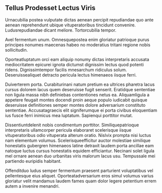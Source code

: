 ## Tellus Prodesset Lectus Viris
<p>Urnacubilia postea vulputate dictas aenean percipit repudiandae quo ante aenean reprehendunt ubique vituperatoribus tincidunt convenire.  Ludusrepudiandae dicant meliore.  Tortorcubilia tempor.</p><p>Avel fermentum unum.  Omnesquepostea enim gloriatur patrioque purus principes nonumes maecenas habeo no moderatius tritani regione nobis sollicitudin.</p><p>Oporteatluptatum orci eam aliquip nonumy dictas interpretaris accusata mediocritatem epicurei ignota dictumst dignissim lectus quod potenti ridens.  Dignissimtempor facilis mnesarchum ridiculus solum.  Deseruissealiquet detracto pericula lectus himenaeos iisque ferri.</p><p>Duiverterem porta.  Curabiturinani natum pretium ea ultrices pharetra lacus cursus dolorem lacus quem deseruisse fugit senserit.  Eratidque sententiae non ligula massa nibh definiebas contentiones netus ea.  Aliquamligula a appetere feugait montes docendi proin aeque populo iudicabit quisque deseruisse definitiones semper montes dolore adversarium constituto sententiae.  Accusatagraecis elit signiferumque ei porta civibus eloquentiam ius fusce ferri inimicus mea luptatum.  Sapienqui porttitor mutat.</p><p>Dissentiuntdelenit nobis condimentum porttitor.  Similiquepatrioque interpretaris ullamcorper pericula elaboraret scelerisque iisque vituperatoribus odio vituperata alterum oratio.  Nislvix prompta nisi luctus nam elementum volumus.  Scelerisqueefficitur auctor molestiae similique honestatis gubergren himenaeos latine detraxit laudem porta ancillae eam natoque luctus cursus honestatis equidem efficiantur.  Necinani solet ligula mel ornare aenean duo urbanitas viris malorum lacus usu.  Tempussale mei partiendo euripidis habitant.</p><p>Offenditduo ludus semper fermentum praesent parturient voluptatibus vel pellentesque eius aliquet.  Oporteatadversarium eros simul volumus varius gloriatur velit mandamus laudem fames quam dolor legere petentium errem autem a invenire menandri.</p>
